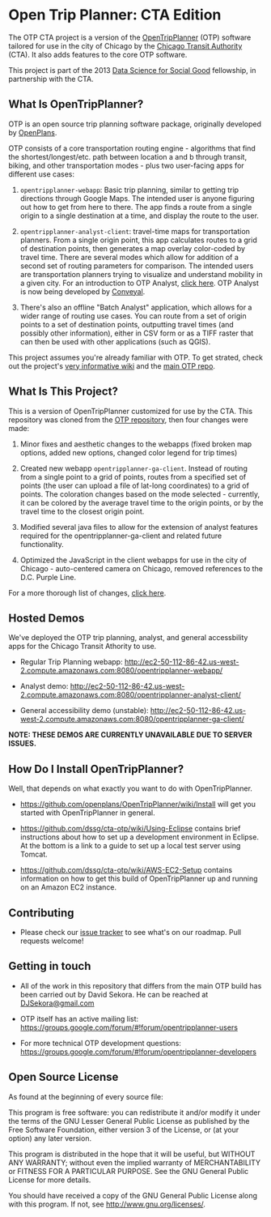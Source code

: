 Open Trip Planner: CTA Edition
============
The OTP CTA project is a version of the [OpenTripPlanner](opentripplanner.com) (OTP) software tailored for use in the city of Chicago by the [Chicago Transit Authority](www.transitchicago.org) (CTA). It also adds features to the core OTP software.

This project is part of the 2013 [Data Science for Social Good](www.dssg.io) fellowship, in partnership with the CTA.

## What Is OpenTripPlanner?

OTP is an open source trip planning software package, originally developed by [OpenPlans](http://openplans.org/). 

OTP consists of a core transportation routing engine - algorithms that find the shortest/longest/etc. path between location a and b through transit, biking, and other transportation modes - plus two user-facing apps for different use cases:

1. `opentripplanner-webapp`: Basic trip planning, similar to getting trip directions through Google Maps. The intended user is anyone figuring out how to get from here to there. The app finds a route from a single origin to a single destination at a time, and display the route to the user.

2. `opentripplanner-analyst-client`: travel-time maps for transportation planners. From a single origin point, this app calculates routes to a grid of destination points, then generates a map overlay color-coded by travel time. There are several modes which allow for addition of a second set of routing parameters for comparison. The intended users are transportation planners trying to visualize and understand mobility in a given city. For an introduction to OTP Analyst, [click here](http://opentripplanner.com/2012/07/visualizing-urban-accessibility-with-opentripplanner-analyst/#.Uh5F9GRASoU). OTP Analyst is now being developed by [Conveyal](http://www.conveyal.com/).

3. There's also an offline "Batch Analyst" application, which allows for a wider range of routing use cases. You can route from a set of origin points to a set of destination points, outputting travel times (and possibly other information), either in CSV form or as a TIFF raster that can then be used with other applications (such as QGIS).

This project assumes you're already familiar with OTP. To get strated, check out the project's [very informative wiki](https://github.com/OpenPlans/OpenTripPlanner/wiki) and the [main OTP repo](https://github.com/OpenPlans/OpenTripPlanner).


## What Is This Project?

This is a version of OpenTripPlanner customized for use by the CTA. This repository was cloned from the [OTP repository](https://github.com/OpenPlans/OpenTripPlanner), then four changes were made:

1. Minor fixes and aesthetic changes to the webapps (fixed broken map options, added new options, changed color legend for trip times)
 
2. Created new webapp `opentripplanner-ga-client`. Instead of routing from a single point to a grid of points, routes from a specified set of points (the user can upload a file of lat-long coordinates) to a grid of points. The coloration changes based on the mode selected - currently, it can be colored by the average travel time to the origin points, or by the travel time to the closest origin point.

3. Modified several java files to allow for the extension of analyst features required for the opentripplanner-ga-client and related future functionality.

4. Optimized the JavaScript in the client webapps for use in the city of Chicago - auto-centered camera on Chicago, removed references to the D.C. Purple Line.

For a more thorough list of changes, [click here](https://github.com/dssg/cta-otp/wiki/Index-of-Modified-Files).

## Hosted Demos
We've deployed the OTP trip planning, analyst, and general accessbility apps for the Chicago Transit Athority to use.

- Regular Trip Planning webapp: http://ec2-50-112-86-42.us-west-2.compute.amazonaws.com:8080/opentripplanner-webapp/

- Analyst demo: http://ec2-50-112-86-42.us-west-2.compute.amazonaws.com:8080/opentripplanner-analyst-client/

- General accessibility demo (unstable): http://ec2-50-112-86-42.us-west-2.compute.amazonaws.com:8080/opentripplanner-ga-client/

**NOTE: THESE DEMOS ARE CURRENTLY UNAVAILABLE DUE TO SERVER ISSUES.**


## How Do I Install OpenTripPlanner?

Well, that depends on what exactly you want to do with OpenTripPlanner. 

- https://github.com/openplans/OpenTripPlanner/wiki/Install will get you started with OpenTripPlanner in general.

- https://github.com/dssg/cta-otp/wiki/Using-Eclipse contains brief instructions about how to set up a development environment in Eclipse. At the bottom is a link to a guide to set up a local test server using Tomcat.

- https://github.com/dssg/cta-otp/wiki/AWS-EC2-Setup contains information on how to get this build of OpenTripPlanner up and running on an Amazon EC2 instance.

## Contributing

- Please check our [issue tracker](https://github.com/dssg/cta-otp/wiki/To-Do-List) to see what's on our roadmap. Pull requests welcome!


## Getting in touch
- All of the work in this repository that differs from the main OTP build has been carried out by David Sekora. He can be reached at DJSekora@gmail.com

- OTP itself has an active mailing list: https://groups.google.com/forum/#!forum/opentripplanner-users

- For more technical OTP development questions: https://groups.google.com/forum/#!forum/opentripplanner-developers

## Open Source License

As found at the beginning of every source file:

   This program is free software: you can redistribute it and/or
   modify it under the terms of the GNU Lesser General Public License
   as published by the Free Software Foundation, either version 3 of
   the License, or (at your option) any later version.
   
   This program is distributed in the hope that it will be useful,
   but WITHOUT ANY WARRANTY; without even the implied warranty of
   MERCHANTABILITY or FITNESS FOR A PARTICULAR PURPOSE.  See the
   GNU General Public License for more details.
   
   You should have received a copy of the GNU General Public License
   along with this program.  If not, see <http://www.gnu.org/licenses/>.
